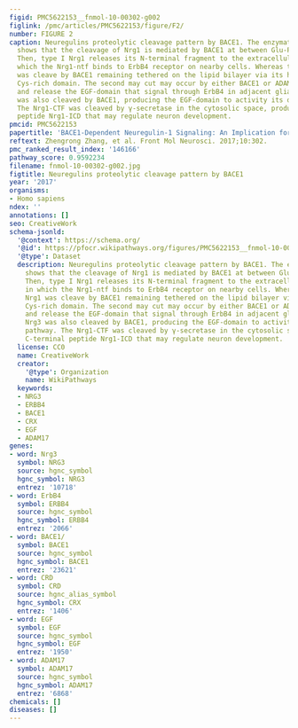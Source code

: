 ```yaml
---
figid: PMC5622153__fnmol-10-00302-g002
figlink: /pmc/articles/PMC5622153/figure/F2/
number: FIGURE 2
caption: Neuregulins proteolytic cleavage pattern by BACE1. The enzymatic mapping
  shows that the cleavage of Nrg1 is mediated by BACE1 at between Glu-Phe and Met-Glu.
  Then, type I Nrg1 releases its N-terminal fragment to the extracellular space, in
  which the Nrg1-ntf binds to ErbB4 receptor on nearby cells. Whereas type III Nrg1
  was cleave by BACE1 remaining tethered on the lipid bilayer via its hydrophobic
  Cys-rich domain. The second may cut may occur by either BACE1 or ADAM10/17 cleavage
  and release the EGF-domain that signal through ErbB4 in adjacent glial cells. Nrg3
  was also cleaved by BACE1, producing the EGF-domain to activity its downstream pathway.
  The Nrg1-CTF was cleaved by γ-secretase in the cytosolic space, producing C-terminal
  peptide Nrg1-ICD that may regulate neuron development.
pmcid: PMC5622153
papertitle: 'BACE1-Dependent Neuregulin-1 Signaling: An Implication for Schizophrenia.'
reftext: Zhengrong Zhang, et al. Front Mol Neurosci. 2017;10:302.
pmc_ranked_result_index: '146166'
pathway_score: 0.9592234
filename: fnmol-10-00302-g002.jpg
figtitle: Neuregulins proteolytic cleavage pattern by BACE1
year: '2017'
organisms:
- Homo sapiens
ndex: ''
annotations: []
seo: CreativeWork
schema-jsonld:
  '@context': https://schema.org/
  '@id': https://pfocr.wikipathways.org/figures/PMC5622153__fnmol-10-00302-g002.html
  '@type': Dataset
  description: Neuregulins proteolytic cleavage pattern by BACE1. The enzymatic mapping
    shows that the cleavage of Nrg1 is mediated by BACE1 at between Glu-Phe and Met-Glu.
    Then, type I Nrg1 releases its N-terminal fragment to the extracellular space,
    in which the Nrg1-ntf binds to ErbB4 receptor on nearby cells. Whereas type III
    Nrg1 was cleave by BACE1 remaining tethered on the lipid bilayer via its hydrophobic
    Cys-rich domain. The second may cut may occur by either BACE1 or ADAM10/17 cleavage
    and release the EGF-domain that signal through ErbB4 in adjacent glial cells.
    Nrg3 was also cleaved by BACE1, producing the EGF-domain to activity its downstream
    pathway. The Nrg1-CTF was cleaved by γ-secretase in the cytosolic space, producing
    C-terminal peptide Nrg1-ICD that may regulate neuron development.
  license: CC0
  name: CreativeWork
  creator:
    '@type': Organization
    name: WikiPathways
  keywords:
  - NRG3
  - ERBB4
  - BACE1
  - CRX
  - EGF
  - ADAM17
genes:
- word: Nrg3
  symbol: NRG3
  source: hgnc_symbol
  hgnc_symbol: NRG3
  entrez: '10718'
- word: ErbB4
  symbol: ERBB4
  source: hgnc_symbol
  hgnc_symbol: ERBB4
  entrez: '2066'
- word: BACE1/
  symbol: BACE1
  source: hgnc_symbol
  hgnc_symbol: BACE1
  entrez: '23621'
- word: CRD
  symbol: CRD
  source: hgnc_alias_symbol
  hgnc_symbol: CRX
  entrez: '1406'
- word: EGF
  symbol: EGF
  source: hgnc_symbol
  hgnc_symbol: EGF
  entrez: '1950'
- word: ADAM17
  symbol: ADAM17
  source: hgnc_symbol
  hgnc_symbol: ADAM17
  entrez: '6868'
chemicals: []
diseases: []
---
```

